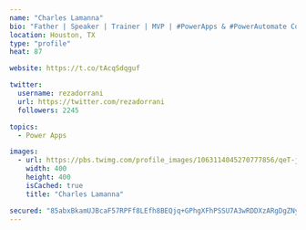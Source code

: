 ```yaml
---
name: "Charles Lamanna"
bio: "Father | Speaker | Trainer | MVP | #PowerApps & #PowerAutomate Community Super User | YouTuber Right-pointing triangle http://youtube.com/c/rezadorrani | Learn - Share - Clockwise rightwards and leftwards open circle arrows"
location: Houston, TX
type: "profile"
heat: 87

website: https://t.co/tAcqSdqguf

twitter:
  username: rezadorrani
  url: https://twitter.com/rezadorrani
  followers: 2245

topics:
  - Power Apps

images:
  - url: https://pbs.twimg.com/profile_images/1063114045270777856/qeT-jpWr_400x400.jpg
    width: 400
    height: 400
    isCached: true
    title: "Charles Lamanna"

secured: "85abxBkamUJBcaF57RPFf8LEfh8BEQjq+GPhgXFhPSSU7A3wRDDXzARgDgZNyLun6g4r4U/U//W1WYn2VO9s+iXxuphANlN53MX8KvhnMEgmwuv43nkLdEpG6WfOICdxP3ca5ss3eKfeI3EZ5sOQvuwd1l/8K9dyif00TxXTC+xNvD0J0VcgpjoVHgOLbbVFBp8Vxd2vUkobtqetpMjGpS0EsrrVKVAcjSr3IndWCgf5ypZx6fz/WFiUJZt+oAqZuqN8m8jxHLZAThWmjYL4pg34DNbanvXALl5VKRxPEFm64PSY8nt65XP96ld1H7k0+70IGAcpFgDFHV6sTWZ3Ul/HAEZ56u0MUB+ush9HFUJ6jTcRmACry6yKptnHYXQzvseDuekBbjg9/ldwo8gZ3oe2etrfHP8DyppZTJUVNHM=;+/bqsR8MvbYRSsCypmT/8Q=="
---
```


